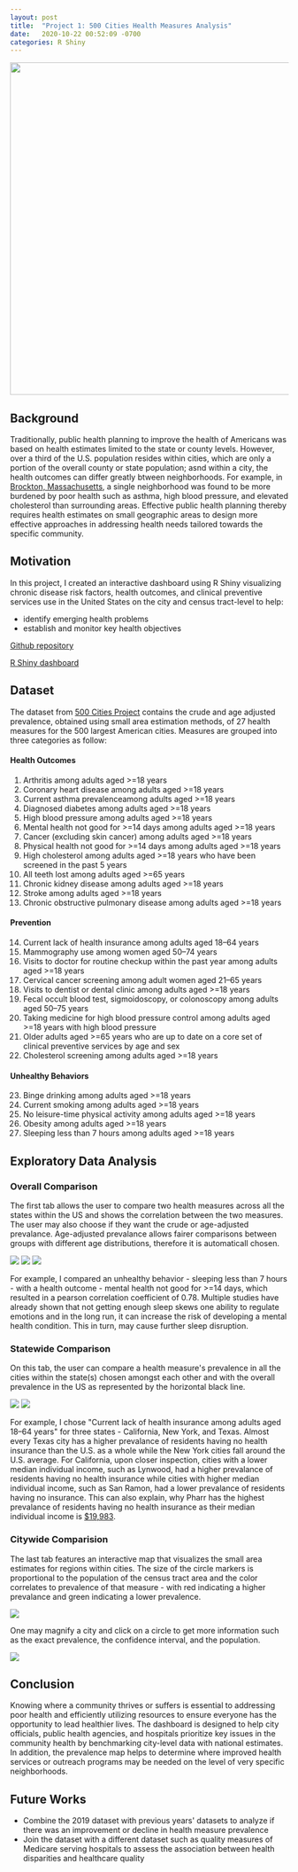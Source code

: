 ```yaml
---
layout: post
title:  "Project 1: 500 Cities Health Measures Analysis"
date:   2020-10-22 00:52:09 -0700
categories: R Shiny
---
```


<img src="{{site.baseurl}}/images/500-cities-logo.png?raw=true" width="600"/>

## Background
Traditionally, public health planning to improve the health of Americans was based on health estimates limited to the state or county levels. However, over a third of the U.S. population resides within cities, which are only a portion of the overall county or state population; asnd within a city, the health outcomes can differ greatly btween neighborhoods. For example, in [Brockton, Massachusetts](https://www.rwjf.org/en/blog/2017/02/the_500_cities_proje.html), a single neighborhood was found to be more burdened by poor health such as asthma, high blood pressure, and elevated cholesterol than surrounding areas. Effective public health planning thereby requires health estimates on small geographic areas to design more effective approaches in addressing health needs tailored towards the specific community.

## Motivation
In this project, I created an interactive dashboard using R Shiny visualizing chronic disease risk factors, health outcomes, and clinical preventive services use in the United States on the city and census tract-level to help:
- identify emerging health problems 
- establish and monitor key health objectives

[Github repository](https://github.com/ely1293/R-Shiny-500-Cities-Dashboard)

[R Shiny dashboard](https://elyang.shinyapps.io/500-Cities-Health-Measures/)

## Dataset
The dataset from [500 Cities Project](https://www.cdc.gov/places/about/500-cities-2016-2019/index.html) contains the crude and age adjusted prevalence, obtained using small area estimation methods, of 27 health measures for the 500 largest American cities. Measures are grouped into three categories as follow:

#### Health Outcomes
1. Arthritis among adults aged >=18 years
2. Coronary heart disease among adults aged >=18 years
3. Current asthma prevalenceamong adults aged >=18 years
4. Diagnosed diabetes among adults aged >=18 years
5. High blood pressure among adults aged >=18 years
6. Mental health not good for >=14 days among adults aged >=18 years
7. Cancer (excluding skin cancer) among adults aged >=18 years
8. Physical health not good for >=14 days among adults aged >=18 years
9. High cholesterol among adults aged >=18 years who have been screened in the past 5 years
10. All teeth lost among adults aged >=65 years
11. Chronic kidney disease among adults aged >=18 years
12. Stroke among adults aged >=18 years
13. Chronic obstructive pulmonary disease among adults aged >=18 years

#### Prevention
14. Current lack of health insurance among adults aged 18–64 years
15. Mammography use among women aged 50–74 years
16. Visits to doctor for routine checkup within the past year among adults aged >=18 years
17. Cervical cancer screening among adult women aged 21–65 years
18. Visits to dentist or dental clinic among adults aged >=18 years
19. Fecal occult blood test, sigmoidoscopy, or colonoscopy among adults aged 50–75 years
20. Taking medicine for high blood pressure control among adults aged >=18 years with high blood pressure
21. Older adults aged >=65 years who are up to date on a core set of clinical preventive services by age and sex
22. Cholesterol screening among adults aged >=18 years

#### Unhealthy Behaviors
23. Binge drinking among adults aged >=18 years
24. Current smoking among adults aged >=18 years
25. No leisure-time physical activity among adults aged >=18 years
26. Obesity among adults aged >=18 years
27. Sleeping less than 7 hours among adults aged >=18 years

## Exploratory Data Analysis

### Overall Comparison
The first tab allows the user to compare two health measures across all the states within the US and shows the correlation between the two measures. The user may also choose if they want the crude or age-adjusted prevalance. Age-adjusted prevalance allows fairer comparisons between groups with different age distributions, therefore it is automaticall chosen. 

<img src="{{site.baseurl}}/images/project1/select_overall.png?raw=true"/>

<img src="{{site.baseurl}}/images/project1/US_measure.png?raw=true"/>
<img src="{{site.baseurl}}/images/project1/scatterplot_measures.png?raw=true"/>

For example, I compared an unhealthy behavior - sleeping less than 7 hours - with a health outcome - mental health not good for >=14 days, which resulted in a pearson correlation coefficient of 0.78. Multiple studies have already shown that not getting enough sleep skews one ability to regulate emotions and in the long run, it can increase the risk of developing a mental health condition. This in turn, may cause further sleep disruption. 

### Statewide Comparison
On this tab, the user can compare a health measure's prevalence in all the cities within the state(s) chosen amongst each other and with the overall prevalence in the US as represented by the horizontal black line.

<img src="{{site.baseurl}}/images/project1/select_statewide.png?raw=true"/>
<img src="{{site.baseurl}}/images/project1/state_measures.png?raw=true"/>

For example, I chose "Current lack of health insurance among adults aged 18–64 years" for three states - California, New York, and Texas. Almost every Texas city has a higher prevalance of residents having no health insurance than the U.S. as a whole while the New York cities fall around the U.S. average. For California, upon closer inspection, cities with a lower median individual income, such as Lynwood, had a higher prevalance of residents having no health insurance while cities with higher median individual income, such as San Ramon, had a lower prevalance of residents having no insurance. This can also explain, why Pharr has the highest prevalance of residents having no health insurance as their median individual income is [$19,983](https://datacommons.org/place/geoId/4857200?utm_medium=explore&mprop=income&popt=Person&cpv=age%2CYears15Onwards&hl=en).

### Citywide Comparision
The last tab features an interactive map that visualizes the small area estimates for regions within cities. The size of the circle markers is proportional to the population of the census tract area and the color correlates to prevalence of that measure - with red indicating a higher prevalance and green indicating a lower prevalence. 

<img src="{{site.baseurl}}/images/project1/citywide_measure.png?raw=true"/>

One may magnify a city and click on a circle to get more information such as the exact prevalence, the confidence interval, and the population.  

<img src="{{site.baseurl}}/images/project1/california_lynwood.png?raw=true"/>

## Conclusion
Knowing where a community thrives or suffers is essential to addressing poor health and efficiently utilizing resources to ensure everyone has the opportunity to lead healthier lives. The dashboard is designed to help city officials, public health agencies, and hospitals prioritize key issues in the community health by benchmarking city-level data with national estimates. In addition, the prevalence map helps to determine where improved health services or outreach programs may be needed on the level of very specific neighborhoods.

## Future Works
- Combine the 2019 dataset with previous years' datasets to analyze if there was an improvement or decline in health measure prevalence 
- Join the dataset with a different dataset such as quality measures of Medicare serving hospitals to assess the association between health disparities and healthcare quality

